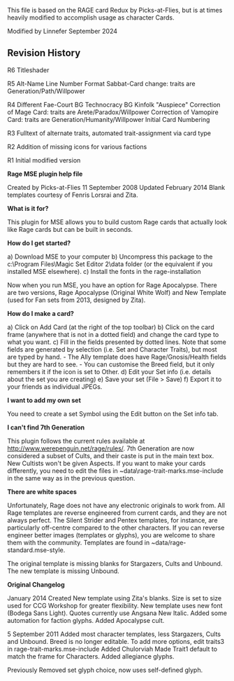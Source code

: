 This file is based on the RAGE card Redux by Picks-at-Flies, but is at times heavily modified to accomplish usage as character Cards.

Modified by Linnefer
September 2024

## Revision History ##
R6
Titleshader

R5
Alt-Name Line
Number Format
Sabbat-Card change: traits are Generation/Path/Willpower

R4
Different Fae-Court BG
Technocracy BG
Kinfolk "Auspiece"
Correction of Mage Card: traits are Arete/Paradox/Willpower
Correction of Vamopire Card: traits are Generation/Humanity/Willpower
Initial Card Numbering

R3
Fulltext of alternate traits, automated trait-assignment via card type

R2
Addition of missing icons for various factions

R1
Initial modified version

__Rage MSE plugin help file__

Created by Picks-at-Flies
11 September 2008
Updated February 2014
Blank templates courtesy of Fenris Lorsrai and Zita.

__What is it for?__

This plugin for MSE allows you to build custom Rage cards that actually look like Rage cards but can be built in seconds.

__How do I get started?__

a) Download MSE to your computer
b) Uncompress this package to the c:\Program Files\Magic Set Editor 2\data folder (or the equivalent if you installed MSE elsewhere).
c) Install the fonts in the rage-installation

Now when you run MSE, you have an option for Rage Apocalypse. There are two versions, Rage Apocalypse (Original White Wolf) and New Template (used for Fan sets from 2013, designed by Zita).

__How do I make a card?__

a) Click on Add Card (at the right of the top toolbar)
b) Click on the card frame (anywhere that is not in a dotted field) and change the card type to what you want.
c) Fill in the fields presented by dotted lines.  Note that some fields are generated by selection (i.e. Set and Character Traits), but most are typed by hand.
	- The Ally template does have Rage/Gnosis/Health fields but they are hard to see.
	- You can customise the Breed field, but it only remembers it if the icon is set to Other.
d) Edit your Set info (i.e. details about the set you are creating)
e) Save your set (File > Save)
f) Export it to your friends as individual JPEGs.

__I want to add my own set__

You need to create a set Symbol using the Edit button on the Set info tab.

__I can't find 7th Generation__

This plugin follows the current rules available at http://www.werepenguin.net/rage/rules/.  7th Generation are now considered a subset of Cults, and their caste is put in the main text box.  New Cultists won't be given Aspects.  If you want to make your cards differently, you need to edit the files in ~data\rage-trait-marks.mse-include in the same way as in the previous question.

__There are white spaces__

Unfortunately, Rage does not have any electronic originals to work from.  All Rage templates are reverse engineered from current cards, and they are not always perfect.  The Silent Strider and Pentex templates, for instance, are particularly off-centre compared to the other characters.  If you can reverse engineer better images (templates or glyphs), you are welcome to share them with the community.  Templates are found in ~data/rage-standard.mse-style.

The original template is missing blanks for Stargazers, Cults and Unbound.
The new template is missing Unbound.

__Original Changelog__

January 2014
	Created New template using Zita's blanks. Size is set to size used for CCG Workshop for greater flexibility.
		New template uses new font (Bodega Sans Light).
		Quotes currently use Angsana New Italic.
		Added some automation for faction glyphs.
	Added Apocalypse cult.
	

5 September 2011
	Added most character templates, less Stargazers, Cults and Unbound.
	Breed is no longer editable.  To add more options, edit traits3 in rage-trait-marks.mse-include
	Added Chulorviah
	Made Trait1 default to match the frame for Characters.
	Added allegiance glyphs.
	
Previously
	Removed set glyph choice, now uses self-defined glyph.
	
